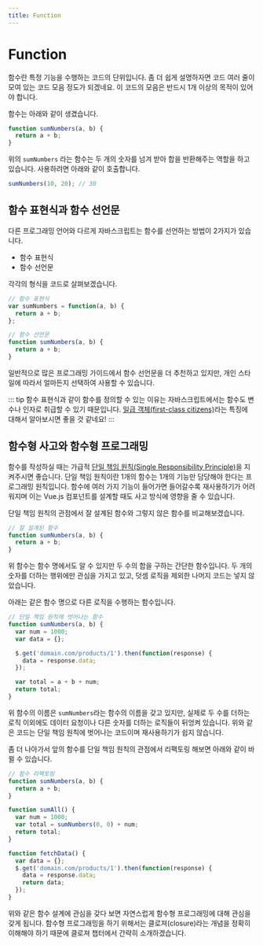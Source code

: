 ```yaml
---
title: Function
---
```


# Function

함수란 특정 기능을 수행하는 코드의 단위입니다. 좀 더 쉽게 설명하자면 코드 여러 줄이 모여 있는 코드 모음 정도가 되겠네요. 이 코드의 모음은 반드시 1개 이상의 목적이 있어야 합니다.

함수는 아래와 같이 생겼습니다.

```js
function sumNumbers(a, b) {
  return a + b;
}
```

위의 `sumNumbers` 라는 함수는 두 개의 숫자를 넘겨 받아 합을 반환해주는 역할을 하고 있습니다. 사용하려면 아래와 같이 호출합니다.

```js
sumNumbers(10, 20); // 30
```

## 함수 표현식과 함수 선언문

다른 프로그래밍 언어와 다르게 자바스크립트는 함수를 선언하는 방법이 2가지가 있습니다.

- 함수 표현식
- 함수 선언문

각각의 형식을 코드로 살펴보겠습니다.

```js
// 함수 표현식
var sumNumbers = function(a, b) {
  return a + b;
};

// 함수 선언문
function sumNumbers(a, b) {
  return a + b;
}
```

일반적으로 많은 프로그래밍 가이드에서 함수 선언문을 더 추천하고 있지만, 개인 스타일에 따라서 얼마든지 선택하여 사용할 수 있습니다.

::: tip
함수 표현식과 같이 함수를 정의할 수 있는 이유는 자바스크립트에서는 함수도 변수나 인자로 취급할 수 있기 때문입니다. [일급 객체(first-class citizens)](https://developer.mozilla.org/en-US/docs/Glossary/First-class_Function)라는 특징에 대해서 알아보시면 좋을 것 같네요!
:::

## 함수형 사고와 함수형 프로그래밍

함수를 작성하실 때는 가급적 [단일 책임 원칙(Single Responsibility Principle)](https://en.wikipedia.org/wiki/Single_responsibility_principle)을 지켜주시면 좋습니다. 단일 책임 원칙이란 1개의 함수는 1개의 기능만 담당해야 한다는 프로그래밍 원칙입니다. 함수에 여러 가지 기능이 들어가면 들어갈수록 재사용하기가 어려워지며 이는 Vue.js 컴포넌트를 설계할 때도 사고 방식에 영향을 줄 수 있습니다.

단일 책임 원칙의 관점에서 잘 설계된 함수와 그렇지 않은 함수를 비교해보겠습니다.

```js
// 잘 설계된 함수
function sumNumbers(a, b) {
  return a + b;
}
```

위 함수는 함수 명에서도 알 수 있지만 두 수의 합을 구하는 간단한 함수입니다. 두 개의 숫자를 더하는 행위에만 관심을 가지고 있고, 덧셈 로직을 제외한 나머지 코드는 넣지 않았습니다.

아래는 같은 함수 명으로 다른 로직을 수행하는 함수입니다.

```js
// 단일 책임 원칙에 벗어나는 함수
function sumNumbers(a, b) {
  var num = 1000;
  var data = {};

  $.get('domain.com/products/1').then(function(response) {
    data = response.data;
  });

  var total = a + b + num;
  return total;
}
```

위 함수의 이름은 `sumNumbers`라는 함수의 이름을 갖고 있지만, 실제로 두 수를 더하는 로직 이외에도 데이터 요청이나 다른 숫자를 더하는 로직들이 뒤엉켜 있습니다. 위와 같은 코드는 단일 책임 원칙에 벗어나는 코드이며 재사용하기가 쉽지 않습니다.

좀 더 나아가서 앞의 함수를 단일 책임 원칙의 관점에서 리팩토링 해보면 아래와 같이 바뀔 수 있습니다.

```js {2,6,12}
// 함수 리팩토링
function sumNumbers(a, b) {
  return a + b;
}

function sumAll() {
  var num = 1000;
  var total = sumNumbers(0, 0) + num;
  return total;
}

function fetchData() {
  var data = {};
  $.get('domain.com/products/1').then(function(response) {
    data = response.data;
    return data;
  });
}
```

위와 같은 함수 설계에 관심을 갖다 보면 자연스럽게 함수형 프로그래밍에 대해 관심을 갖게 됩니다. 함수형 프로그래밍을 하기 위해서는 클로져(closure)라는 개념을 정확히 이해해야 하기 때문에 클로져 챕터에서 간략히 소개하겠습니다.
